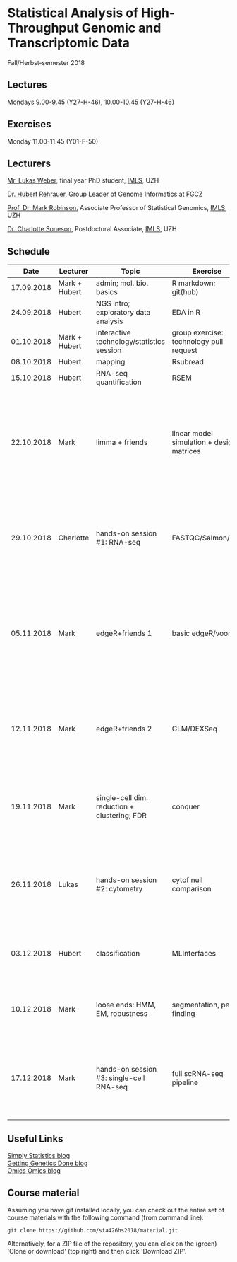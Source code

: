 # Statistical Analysis of High-Throughput Genomic and Transcriptomic Data 
Fall/Herbst-semester 2018

## Lectures
Mondays 9.00-9.45 (Y27-H-46), 10.00-10.45 (Y27-H-46)

## Exercises
Monday 11.00-11.45 (Y01-F-50)

## Lecturers

[Mr. Lukas Weber](https://github.com/lmweber), final year PhD student, [IMLS](http://www.imls.uzh.ch/index.html), UZH  

[Dr. Hubert Rehrauer](http://www.fgcz.ch/the-center/people/rehrauer.html), Group Leader of Genome Informatics at [FGCZ](http://www.fgcz.ch/)  

[Prof. Dr. Mark Robinson](https://robinsonlabuzh.github.io/), Associate Professor of Statistical Genomics, [IMLS](http://www.imls.uzh.ch/index.html), UZH  

[Dr. Charlotte Soneson](http://csoneson.github.io/), Postdoctoral Associate, [IMLS](http://www.imls.uzh.ch/index.html), UZH  


## Schedule

| Date  | Lecturer | Topic | Exercise | JC1 | JC2 |
| --- | --- | --- | --- | --- | --- |
| 17.09.2018  | Mark + Hubert  | admin; mol. bio. basics | R markdown; git(hub) | | |
| 24.09.2018  | Hubert | NGS intro; exploratory data analysis | EDA in R | | |
| 01.10.2018  | Mark + Hubert | interactive technology/statistics session  | group exercise: technology pull request | | |
| 08.10.2018  | Hubert | mapping  | Rsubread | | |
| 15.10.2018  | Hubert | RNA-seq quantification    | RSEM  | | |
| 22.10.2018  | Mark | limma + friends | linear model simulation + design matrices | [Averaged gene expressions for regression](http://www.web.stanford.edu/~hastie/Papers/averaged_regression.pdf) (AS, LB, MK) | [Detection and accurate false discovery rate control of differentially methylated regions from whole genome bisulfite sequencing](https://academic.oup.com/biostatistics/advance-article/doi/10.1093/biostatistics/kxy007/4899074) (DT, HP) |
| 29.10.2018  | Charlotte | hands-on session #1: RNA-seq  | FASTQC/Salmon/etc. | [Capturing Heterogeneity in Gene Expression Studies by Surrogate Variable Analysis](https://journals.plos.org/plosgenetics/article?id=10.1371/journal.pgen.0030161) (MS, CR) | X |
| 05.11.2018  | Mark | edgeR+friends 1 | basic edgeR/voom | [Overcoming systematic errors caused by log-transformation of normalized single-cell RNA sequencing data](https://www.biorxiv.org/content/early/2018/08/31/404962) (RB, RG) | [A Universal Algorithm to Detect Rare or Novel Cell Types in High-Throughput Single-Cell Gene Expression Data](https://www.biorxiv.org/content/early/2018/10/13/438382) (JC, TF, MS) |
| 12.11.2018  | Mark | edgeR+friends 2  | GLM/DEXSeq | [A general and flexible method for signal extraction from single-cell RNA-seq data](https://www.nature.com/articles/s41467-017-02554-5) (AL, VL, JB)  | [Integrating single-cell transcriptomic data across different conditions, technologies, and species](https://www.nature.com/articles/nbt.4096) (PV, FN, ES) |
| 19.11.2018  | Mark | single-cell dim. reduction + clustering; FDR  | conquer | [Normalization of RNA-seq data using factor analysis of control genes or samples](https://www.ncbi.nlm.nih.gov/pmc/articles/PMC4404308/) (RM, JD, CV) | [Diffusion maps for high-dimensional single-cell analysis of differentiation data](10.1093/bioinformatics/btv325) (SP, GK) |
| 26.11.2018  | Lukas | hands-on session #2: cytometry  | cytof null comparison | [Epigenome-wide association studies without the need for cell-type composition](https://www.ncbi.nlm.nih.gov/pubmed/24464286) (RL, SG) | X |
| 03.12.2018  | Hubert | classification  | MLInterfaces | [Predicting cell types in single cell mass cytometry data](https://www.biorxiv.org/content/early/2018/05/07/316034) (CM, SS) | [Bayesian Trees for Automated Cytometry Data Analysis](https://www.biorxiv.org/content/early/2018/09/19/414904) (CB, XC)|
| 10.12.2018  | Mark | loose ends: HMM, EM, robustness   | segmentation, peak finding | [Differential expression analysis for sequence count data](https://genomebiology.biomedcentral.com/articles/10.1186/gb-2010-11-10-r106) (AA, PS) | [Visualizing Data using t-SNE](https://lvdmaaten.github.io/publications/papers/JMLR_2008.pdf) (MJT, TB, MP)  |    
| 17.12.2018  | Mark | hands-on session #3: single-cell RNA-seq  | full scRNA-seq pipeline | [Bump hunting to identify differentially methylated regions in epigenetic epidemiology studies](https://www.ncbi.nlm.nih.gov/pubmed/22422453) (SB,ST) | tba (DS, JS, CL) |



## Useful Links
[Simply Statistics blog](https://simplystatistics.org/)  
[Getting Genetics Done blog](http://www.gettinggeneticsdone.com/)  
[Omics Omics blog](http://omicsomics.blogspot.ch/)  

## Course material

Assuming you have git installed locally, you can check out the entire set of course materials with the following command (from command line):
```
git clone https://github.com/sta426hs2018/material.git
```  
Alternatively, for a ZIP file of the repository, you can click on the (green) 'Clone or download' (top right) and then click 'Download ZIP'.
